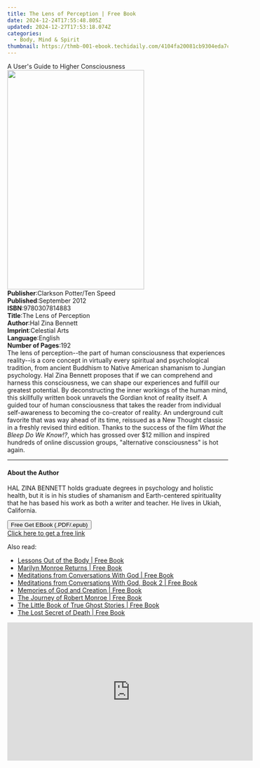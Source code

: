 ```yaml
---
title: The Lens of Perception | Free Book
date: 2024-12-24T17:55:48.805Z
updated: 2024-12-27T17:53:18.074Z
categories:
  - Body, Mind & Spirit
thumbnail: https://thmb-001-ebook.techidaily.com/4104fa20081cb9304eda7cb214b7a5a4405444c6cbc1560aa9d5dab6ade385cb.jpg
---
```

<main id="book-container">
  <div class="flex flex-col">
    <div class="book-brief flex-1 py-6 px-4 sm:p-6 md:py-10 md:px-8">
      <!-- brief-->
      <div class="book-brief-main">A User's Guide to Higher Consciousness</div>
    </div>
    <div
      class="book-meta-info flex-1 grid gap-4 col-start-1 col-end-3 row-start-1 sm:mb-6 sm:grid-cols-4 lg:gap-6 lg:col-start-2 lg:row-end-6 lg:row-span-6 lg:mb-0"
    >
      <div
        class="book-meta-info-left place-content-center mt-4 p-4 text-sm leading-6 col-start-2 col-span-2 dark:text-slate-400"
      >
        <img
          class="w-full h-500 object-cover rounded-lg sm:h-255 sm:col-span-2 lg:col-span-full"
          src="https://img-001-ebook.techidaily.com/358c827787c8e5a784bd7f1262775c866be3f839ec63ad103e72cf02662745d9.jpg"
          alt=""
          width="312"
          height="500"
        />
      </div>
      <div
        class="book-meta-info-right mt-2 col-start-1 row-start-2 col-span-3 self-center"
      >
        <!-- meta data  -->
        <div class="flex flex-col px-4 md:px-8">
          <div class="flex-1">
            <strong>Publisher</strong>:<span class="px-2"
              >Clarkson Potter/Ten Speed</span
            >
          </div>
          <div class="flex-1">
            <strong>Published</strong>:<span class="px-2">September 2012</span>
          </div>
          <div class="flex-1">
            <strong>ISBN</strong>:<span class="px-2">9780307814883</span>
          </div>
          <div class="flex-1">
            <strong>Title</strong>:<span class="px-2"
              >The Lens of Perception</span
            >
          </div>
          <div class="flex-1">
            <strong>Author</strong>:<span class="px-2">Hal Zina Bennett</span>
          </div>
          <div class="flex-1">
            <strong>Imprint</strong>:<span class="px-2">Celestial Arts</span>
          </div>
          <div class="flex-1">
            <strong>Language</strong>:<span class="px-2">English</span>
          </div>
          <div class="flex-1">
            <strong>Number of Pages</strong>:<span class="px-2">192</span>
          </div>
        </div>
      </div>
    </div>
    <div class="book-description flex-1 py-6 px-4 sm:p-6 md:py-10 md:px-8">
      <div class="book-description-main">
        <div accordion-content="" id="description">
          The lens of perception--the part of human consciousness that
          experiences reality--is a core concept in virtually every spiritual
          and psychological tradition, from ancient Buddhism to Native American
          shamanism to Jungian psychology. Hal Zina Bennett proposes that if we
          can comprehend and harness this consciousness, we can shape our
          experiences and fulfill our greatest potential. By deconstructing the
          inner workings of the human mind, this skillfully written book
          unravels the Gordian knot of reality itself. A guided tour of human
          consciousness that takes the reader from individual self-awareness to
          becoming the co-creator of reality. An underground cult favorite that
          was way ahead of its time, reissued as a New Thought classic in a
          freshly revised third edition. Thanks to the success of the film
          <i>What the Bleep Do We Know!?</i>, which has grossed over $12 million
          and inspired hundreds of online discussion groups, "alternative
          consciousness" is hot again.
        </div>
      </div>
    </div>
    <div class="book-excerpts flex-1 py-6 px-4 sm:p-6 md:py-10 md:px-8">
      <!-- excerpts-->
      <div class="book-excerpts-main">
        <hr />
        <h4 class="placeholder placeholder-heading">
          <span>About the Author</span>
        </h4>
        <p>
          HAL ZINA BENNETT holds graduate degrees in psychology and holistic
          health, but it is in his studies of shamanism and Earth-centered
          spirituality that he has based his work as both a writer and teacher.
          He lives in Ukiah, California.
        </p>
      </div>
    </div>
    <div
      class="book-about-author flex-1 py-6 px-4 sm:p-6 md:py-10 md:px-8"
    ></div>
    <div class="book-free-get flex-1 py-6 px-4 sm:p-6 md:py-10 md:px-8">
      <button
        id="btn-free-get"
        class="bg-blue-500 hover:bg-blue-700 text-white font-bold py-2 px-4 rounded"
      >
        Free Get EBook (.PDF/.epub)
      </button>
      <div id="countdown-display" class="px-2 text-lg mt-2"></div>
      <a
        id="free-link"
        class="hidden bg-blue-500 hover:bg-blue-700 text-white font-bold py-2 px-4 rounded"
        href="https://www.ebooks.com/en-us/book/996103/the-lens-of-perception/hal-zina-bennett/"
        target="_blank"
        >Click here to get a free link</a
      >
    </div>
    <script>
      let countdownTime = 0;
      let countdownInterval = null;
      document
        .getElementById('btn-free-get')
        .addEventListener('click', startCountdown);
      function startCountdown() {
        countdownTime = new Date().getTime() + 60000 * 3;
        countdownInterval = setInterval(updateCountdown, 1000);
        document.getElementById('btn-free-get').disabled = true;
        document
          .getElementById('btn-free-get')
          .classList.add('bg-gray-500', 'cursor-not-allowed');
      }
      function updateCountdown() {
        let currentTime = new Date().getTime();
        let timeLeft = countdownTime - currentTime;
        let secondsLeft = Math.floor(timeLeft / 1000);
        document.getElementById('countdown-display').innerHTML =
          `Remaining time: ${secondsLeft} seconds.`;
        if (secondsLeft <= 0) {
          clearInterval(countdownInterval);
          document.getElementById('btn-free-get').classList.add('hidden');
          document.getElementById('free-link').classList.remove('hidden');
          document.getElementById('countdown-display').innerHTML = '';
        }
      }
    </script>
  </div>
</main>

<ins class="adsbygoogle"
      style="display:block"
      data-ad-client="ca-pub-7571918770474297"
      data-ad-slot="8358498916"
      data-ad-format="auto"
      data-full-width-responsive="true"></ins>
    

<span class="atpl-alsoreadstyle">Also read:</span>
<div><ul>
<li><a href="https://novels-ebooks.techidaily.com/1127009-9781612831992-lessons-out-of-the-body/"><u>Lessons Out of the Body | Free Book</u></a></li>
<li><a href="https://novels-ebooks.techidaily.com/1127018-9781612831640-marilyn-monroe-returns/"><u>Marilyn Monroe Returns | Free Book</u></a></li>
<li><a href="https://novels-ebooks.techidaily.com/1127020-9781612830636-meditations-from-conversations-with-god/"><u>Meditations from Conversations With God | Free Book</u></a></li>
<li><a href="https://novels-ebooks.techidaily.com/1127021-9781612830513-meditations-from-conversations-with-god-book-2/"><u>Meditations from Conversations With God, Book 2 | Free Book</u></a></li>
<li><a href="https://novels-ebooks.techidaily.com/1127023-9781612830155-memories-of-god-and-creation/"><u>Memories of God and Creation | Free Book</u></a></li>
<li><a href="https://novels-ebooks.techidaily.com/1127003-9781612832777-the-journey-of-robert-monroe/"><u>The Journey of Robert Monroe | Free Book</u></a></li>
<li><a href="https://novels-ebooks.techidaily.com/1127011-9781612831305-the-little-book-of-true-ghost-stories/"><u>The Little Book of True Ghost Stories | Free Book</u></a></li>
<li><a href="https://novels-ebooks.techidaily.com/1127015-9781612832340-the-lost-secret-of-death/"><u>The Lost Secret of Death | Free Book</u></a></li>
</ul></div>

<!-- affiliate ads begin -->
<iframe width="560" height="315" src="https://www.youtube.com/embed/MTb4xHzeQEk?si=9Sqq-gFWnHc8x3_P" title="YouTube video player" frameborder="0" allow="accelerometer; autoplay; clipboard-write; encrypted-media; gyroscope; picture-in-picture; web-share" referrerpolicy="strict-origin-when-cross-origin" allowfullscreen></iframe>
<!-- affiliate ads end -->

